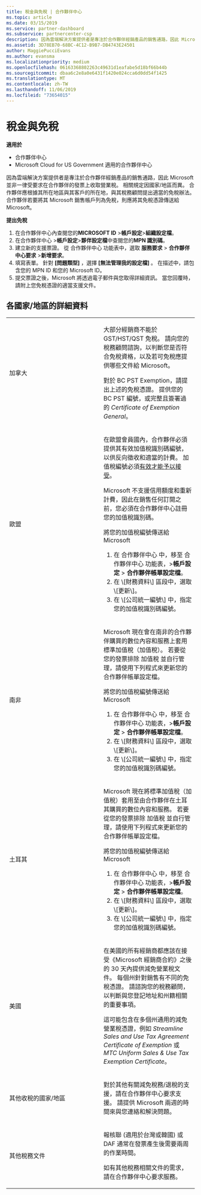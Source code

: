 ```yaml
---
title: 稅金與免稅 | 合作夥伴中心
ms.topic: article
ms.date: 03/15/2019
ms.service: partner-dashboard
ms.subservice: partnercenter-csp
description: 因為雲端解決方案提供者是專注於合作夥伴經銷產品的銷售通路，因此 Microsoft 並非一律受要求在合作夥伴的發票上收取營業稅。
ms.assetid: 3D78EB70-68BC-4C12-B9B7-DB4743E24501
author: MaggiePucciEvans
ms.author: evansma
ms.localizationpriority: medium
ms.openlocfilehash: 06163368802263c49631d1eafabe5d18bf66b44b
ms.sourcegitcommit: dbaa6c2e8a0e6431f1420e024cca6d0dd54f1425
ms.translationtype: MT
ms.contentlocale: zh-TW
ms.lasthandoff: 11/06/2019
ms.locfileid: "73654015"
---
```

# <a name="tax-and-tax-exemptions"></a>稅金與免稅

**適用於**

-  合作夥伴中心
-  Microsoft Cloud for US Government 適用的合作夥伴中心


因為雲端解決方案提供者是專注於合作夥伴經銷產品的銷售通路，因此 Microsoft 並非一律受要求在合作夥伴的發票上收取營業稅。 相關規定因國家/地區而異。 合作夥伴應根據其所在地區與其客戶的所在地，與其稅務顧問提出適當的免稅辦法。 合作夥伴若要將其 Microsoft 銷售帳戶列為免稅，則應將其免稅憑證傳送給 Microsoft。

**提出免稅**

1.  在合作夥伴中心內查閱您的**MICROSOFT ID** &gt;**帳戶設定**&gt;**組織設定檔**。
2.  在合作夥伴中心 &gt;**帳戶設定**&gt;**夥伴設定檔**中查閱您的**MPN 識別碼**。
3.  建立新的支援票證。 從 合作夥伴中心 功能表中，選取 **服務要求** &gt; **合作夥伴中心要求** &gt;**新增要求**。
4.  填寫表單。 針對 **\[問題類型\]** ，選擇 **\[無法管理我的設定檔\]** 。 在描述中，請包含您的 MPN ID 和您的 Microsoft ID。
5.  提交票證之後，Microsoft 將透過電子郵件與您取得詳細資訊。 當您回覆時，請附上您免稅憑證的適當支援文件。

## <a name="details-by-countryregion"></a>各國家/地區的詳細資料

<table>
<colgroup>
<col width="50%" />
<col width="50%" />
</colgroup>
<tbody>
<tr class="odd">
<td>加拿大</td>
<td><p>大部分經銷商不能於 GST/HST/QST 免稅。 請向您的稅務顧問諮詢，以判斷您是否符合免稅資格，以及若可免稅應提供哪些文件給 Microsoft。</p>
<p>對於 BC PST Exemption，請提出上述的免稅憑證。 提供您的 BC PST 編號，或完整且簽署過的 <em>Certificate of Exemption General</em>。</p></td>
</tr>
<tr class="even">
<td>歐盟</td>
<td><p>在歐盟會員國內，合作夥伴必須提供其有效加值稅識別碼編號，以供反向徵收和適當的計費。 加值稅編號必須<a href="https://go.microsoft.com/fwlink/p/?LinkId=808160" data-raw-source="[accepted as valid](https://go.microsoft.com/fwlink/p/?LinkId=808160)">有效才能予以接受</a>。</p>
<p>Microsoft 不支援信用額度和重新計費，因此在銷售任何訂閱之前，您必須在合作夥伴中心註冊您的加值稅識別碼。</p>
<p>將您的加值稅編號傳送給 Microsoft</strong></p>
<ol>
<li>在 合作夥伴中心 中，移至 合作夥伴中心 功能表，&gt;<strong>帳戶設定</strong> &gt; <strong>合作夥伴帳單設定檔</strong>。</li>
<li>在 \[財務資料\] 區段中，選取 \[更新\]。</li>
<li>在 \[公司統一編號\] 中，指定您的加值稅識別碼編號。</li>
</ol></td>
</tr>
<tr class="odd">
<td>南非</td>
<td><p>
Microsoft 現在會在南非的合作夥伴購買的數位內容和服務上套用標準加值稅（加值稅）。 若要從您的發票排除 加值稅 並自行管理，請使用下列程式來更新您的合作夥伴帳單設定檔。
</p>
<p>將您的加值稅編號傳送給 Microsoft</strong></p>
<ol>
<li>在 合作夥伴中心 中，移至 合作夥伴中心 功能表，&gt;<strong>帳戶設定</strong> &gt; <strong>合作夥伴帳單設定檔</strong>。</li>
<li>在 \[財務資料\] 區段中，選取 \[更新\]。</li>
<li>在 \[公司統一編號\] 中，指定您的加值稅識別碼編號。</li>
</ol></td>
</tr>
<tr class="even">
<td>土耳其</td>
<td>
<p>
Microsoft 現在將標準加值稅（加值稅）套用至由合作夥伴在土耳其購買的數位內容和服務。 若要從您的發票排除 加值稅 並自行管理，請使用下列程式來更新您的合作夥伴帳單設定檔。
</p>
<p>將您的加值稅編號傳送給 Microsoft</strong></p>
<ol>
<li>在 合作夥伴中心 中，移至 合作夥伴中心 功能表，&gt;<strong>帳戶設定</strong> &gt; <strong>合作夥伴帳單設定檔</strong>。</li>
<li>在 \[財務資料\] 區段中，選取 \[更新\]。</li>
<li>在 \[公司統一編號\] 中，指定您的加值稅識別碼編號。</li>
</ol></td>
</tr>
<tr class="odd">
<td>美國</td>
<td><p>在美國的所有經銷商都應該在接受《Microsoft 經銷商合約》之後的 30 天內提供減免營業稅文件。 每個州針對銷售有不同的免稅憑證。 請諮詢您的稅務顧問，以判斷與您登記地址和州籍相關的重要事項。</p>
<p>這可能包含在多個州通用的減免營業稅憑證，例如 <em>Streamline Sales and Use Tax Agreement Certificate of Exemption</em> 或 <em>MTC Uniform Sales &amp; Use Tax Exemption Certificate</em>。</p></td>
</tr>
<tr class="even">
<td>其他收稅的國家/地區</td>
<td><p>對於其他有關減免稅務/退稅的支援，請在合作夥伴中心要求支援。 請提供 Microsoft 兩週的時間來與您連絡和解決問題。</p></td>
</tr>
<tr class="odd">
<td>其他稅務文件</td>
<td><p>報核聯 (適用於台灣或韓國) 或 DAF 通常在發票產生後需要兩周的作業時間。</p>
<p>如有其他稅務相關文件的需求，請在合作夥伴中心要求服務。</p></td>
</tr>
</tbody>
</table>
 

 

 



